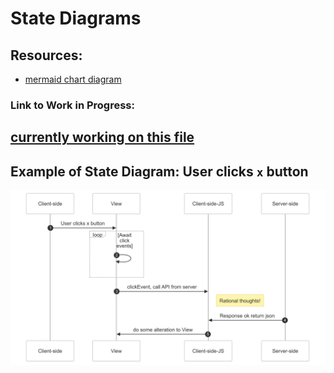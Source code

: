 # State Diagrams
## Resources:
- [mermaid chart diagram](https://www.mermaidchart.com/)

### Link to Work in Progress:
[currently working on this file]()
---
## Example of State Diagram: User clicks `x` button
![example State Diagram](/docs/img/example-StateDiagram.png)

